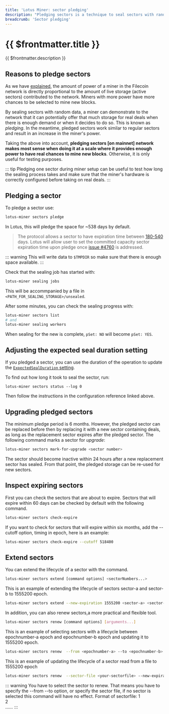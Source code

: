 ```yaml
---
title: 'Lotus Miner: sector pledging'
description: "Pledging sectors is a technique to seal sectors with random data to make increase the miner's power in the network. This guide covers the motivation, steps to create and upgrade pledged sectors back to a usable state."
breadcrumb: 'Sector pledging'
---
```


# {{ $frontmatter.title }}

{{ $frontmatter.description }}

## Reasons to pledge sectors

As we have [explained](../how-mining-works.md#power-and-rewards), the amount of power of a miner in the Filecoin network is directly proportional to the amount of live storage (active sectors) contributed to the network. Miners with more power have more chances to be selected to mine new blocks.

By sealing sectors with random data, a miner can demonstrate to the network that it can potentially offer that much storage for real deals when there is enough demand or when it decides to do so. This is known as _pledging_. In the meantime, pledged sectors work similar to regular sectors and result in an increase in the miner's power.

Taking the above into account, **pledging sectors [on mainnet] network makes most sense when doing it at a scale where it provides enough power to have real chances to mine new blocks**. Otherwise, it is only useful for testing purposes.

::: tip
Pledging one sector during miner setup can be useful to test how long the sealing process takes and make sure that the miner's hardware is correctly configured before taking on real deals.
:::

## Pledging a sector

To pledge a sector use:

```sh
lotus-miner sectors pledge
```

In Lotus, this will pledge the space for ~538 days by default. 

> The protocol allows a sector to have expiration time between [180-540](https://github.com/filecoin-project/specs-actors/blob/73e0409ac77c918c8fc91681c250a710c4b9a374/actors/builtin/miner/policy.go#L201-L206) days. Lotus will allow user to set the committed capacity sector expiration time upon pledge once [issue #4760](https://github.com/filecoin-project/lotus/issues/4760) is addressed.

::: warning
This will write data to `$TMPDIR` so make sure that there is enough space available.
:::

Check that the sealing job has started with:

```sh
lotus-miner sealing jobs
```

This will be accommpanied by a file in `<PATH_FOR_SEALING_STORAGE>/unsealed`.

After some minutes, you can check the sealing progress with:

```sh
lotus-miner sectors list
# and
lotus-miner sealing workers
```

When sealing for the new is complete, `pSet: NO` will become `pSet: YES`.

## Adjusting the expected seal duration setting

If you pledged a sector, you can use the duration of the operation to update the [`ExpectedSealDuration` setting](miner-configuration.md#dealmaking-section).

To find out how long it took to seal the sector, run:

```
lotus-miner sectors status --log 0
```

Then follow the instructions in the configuration reference linked above.

## Upgrading pledged sectors

The minimum pledge period is 6 months. However, the pledged sector can be replaced before then by replacing it with a new sector containing deals, as long as the replacement sector expires after the pledged sector. The following command marks a sector for _upgrade_:

```sh
lotus-miner sectors mark-for-upgrade <sector number>
```

The sector should become inactive within 24 hours after a new replacement sector has sealed. From that point, the pledged storage can be re-used for new sectors.

## Inspect expiring sectors
First you can check the sectors that are about to expire. Sectors that will expire within 60 days can be checked by default with the following command. 
```sh
lotus-miner sectors check-expire
```
If you want to check for sectors that will expire within six months, add the --cutoff option, timing in epoch, here is an example:
```sh
lotus-miner sectors check-expire --cutoff 518400
```

## Extend sectors
You can extend the lifecycle of a sector with the command.
```sh
lotus-miner sectors extend [command options] <sectorNumbers...>
```
This is an example of extending the lifecycle of sectors sector-a and sector-b to 1555200 epoch.
```sh
lotus-miner sectors extend --new-expiration 1555200 <sector-a> <sector-b>
```
In addition, you can also renew sectors,a more practical and flexible tool.
```sh
lotus-miner sectors renew [command options] [arguments...]
```
This is an example of selecting sectors with a lifecycle between epochnumber-a epoch and epochnumber-b epoch and updating it to 1555200 epoch.
```sh
lotus-miner sectors renew  --from <epochnumber-a> --to <epochnumber-b> --new-expiration 1555200
```
This is an example of updating the lifecycle of a sector read from a file to 1555200 epoch
```sh
lotus-miner sectors renew  --sector-file <your-sectorfile> --new-expiration 1555200
```
::: warning
You have to select the sector to renew. That means you have to specify the --from --to option, or specify the sector file, if no sector is selected this command will have no effect.
Format of sectorfile:
 1  
 2  
 ......
:::

